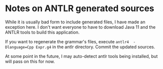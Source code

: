 # Notes on ANTLR generated sources

While it is usually bad form to include generated files, I have made an exception here.
I don't want everyone to have to download Java 11 and the ANTLR tools to build this application.

If you want to regenerate the grammar's files, execute `antlr4  -Dlanguage=Cpp Expr.g4` in the antlr directory.
Commit the updated sources.

At some point in the future, I may auto-detect antlr tools being installed, but will pass on this for now.
